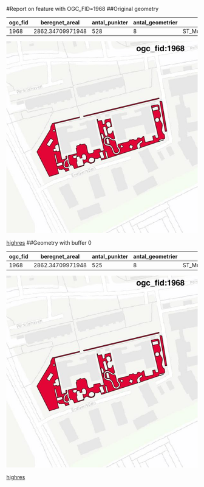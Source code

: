 #Report on feature with OGC_FID=1968
##Original geometry



| ogc_fid |  beregnet_areal  | antal_punkter | antal_geometrier |      type       |
|---------|------------------|---------------|------------------|-----------------|
|    1968 | 2862.34709971948 |           528 |                8 | ST_MultiPolygon|
![geom](../images/1968_invalid.jpg)


[highres](https://raw.githubusercontent.com/Septima/herlev/master/images/1968_invalid.jpg)
##Geometry with buffer 0



| ogc_fid |  beregnet_areal  | antal_punkter | antal_geometrier |      type       |
|---------|------------------|---------------|------------------|-----------------|
|    1968 | 2862.34709971948 |           525 |                8 | ST_MultiPolygon|
![geom](../images/1968_buffer0.jpg)


[highres](https://raw.githubusercontent.com/Septima/herlev/master/images/1968_buffer0_highres.jpg)
